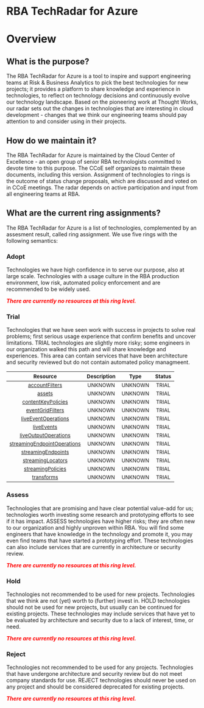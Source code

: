 
RBA TechRadar for Azure
=======================

# Overview

## What is the purpose?


The RBA TechRadar for Azure is a tool to inspire and support engineering teams at Risk & Business Analytics to pick the best technologies for new projects; it provides a platform to share knowledge and experience in technologies, to reflect on technology decisions and continuously evolve our technology landscape.  Based on the pioneering work at Thought Works, our radar sets out the changes in technologies that are interesting in cloud development - changes that we think our engineering teams should pay attention to and consider using in their projects.
## How do we maintain it?


The RBA TechRadar for Azure is maintained by the Cloud Center of Excellence - an open group of senior RBA technologists committed to devote time to this purpose.  The CCoE self organizes to maintain these documents, including this version.  Assignment of technologies to rings is the outcome of status change proposals, which are discussed and voted on in CCoE meetings.  The radar depends on active participation and input from all engineering teams at RBA.
## What are the current ring assignments?


The RBA TechRadar for Azure is a list of technologies, complemented by an assesment result, called ring assignment.  We use five rings with the following semantics:
### Adopt


Technologies we have high confidence in to serve our purpose, also at large scale.  Technologies with a usage culture in the RBA production environment, low risk, automated policy enforcement and are recommended to be widely used.  
  
***<font color="red"> There are currently no resources at this ring level. </font>***
### Trial


Technologies that we have seen work with success in projects to solve real problems;  first serious usage experience that confirm benefits and uncover limitations.  TRIAL technologies are slightly more risky; some engineers in our organization walked this path and will share knowledge and experiences.  This area can contain services that have been architecture and security reviewed but do not contain automated policy managmeent.  

|<sub>Resource</sub>|<sub>Description</sub>|<sub>Type</sub>|<sub>Status</sub>|
| :---: | :---: | :---: | :---: |
|<sub>[accountFilters](https://github.com/openrba/python-azure-techradar/tree/master/Microsoft.Network/mediaservices/accountFilters)</sub>|<sub>UNKNOWN</sub>|<sub>UNKNOWN</sub>|<sub>TRIAL</sub>|
|<sub>[assets](https://github.com/openrba/python-azure-techradar/tree/master/Microsoft.Network/mediaservices/assets)</sub>|<sub>UNKNOWN</sub>|<sub>UNKNOWN</sub>|<sub>TRIAL</sub>|
|<sub>[contentKeyPolicies](https://github.com/openrba/python-azure-techradar/tree/master/Microsoft.Network/mediaservices/contentKeyPolicies)</sub>|<sub>UNKNOWN</sub>|<sub>UNKNOWN</sub>|<sub>TRIAL</sub>|
|<sub>[eventGridFilters](https://github.com/openrba/python-azure-techradar/tree/master/Microsoft.Network/mediaservices/eventGridFilters)</sub>|<sub>UNKNOWN</sub>|<sub>UNKNOWN</sub>|<sub>TRIAL</sub>|
|<sub>[liveEventOperations](https://github.com/openrba/python-azure-techradar/tree/master/Microsoft.Network/mediaservices/liveEventOperations)</sub>|<sub>UNKNOWN</sub>|<sub>UNKNOWN</sub>|<sub>TRIAL</sub>|
|<sub>[liveEvents](https://github.com/openrba/python-azure-techradar/tree/master/Microsoft.Network/mediaservices/liveEvents)</sub>|<sub>UNKNOWN</sub>|<sub>UNKNOWN</sub>|<sub>TRIAL</sub>|
|<sub>[liveOutputOperations](https://github.com/openrba/python-azure-techradar/tree/master/Microsoft.Network/mediaservices/liveOutputOperations)</sub>|<sub>UNKNOWN</sub>|<sub>UNKNOWN</sub>|<sub>TRIAL</sub>|
|<sub>[streamingEndpointOperations](https://github.com/openrba/python-azure-techradar/tree/master/Microsoft.Network/mediaservices/streamingEndpointOperations)</sub>|<sub>UNKNOWN</sub>|<sub>UNKNOWN</sub>|<sub>TRIAL</sub>|
|<sub>[streamingEndpoints](https://github.com/openrba/python-azure-techradar/tree/master/Microsoft.Network/mediaservices/streamingEndpoints)</sub>|<sub>UNKNOWN</sub>|<sub>UNKNOWN</sub>|<sub>TRIAL</sub>|
|<sub>[streamingLocators](https://github.com/openrba/python-azure-techradar/tree/master/Microsoft.Network/mediaservices/streamingLocators)</sub>|<sub>UNKNOWN</sub>|<sub>UNKNOWN</sub>|<sub>TRIAL</sub>|
|<sub>[streamingPolicies](https://github.com/openrba/python-azure-techradar/tree/master/Microsoft.Network/mediaservices/streamingPolicies)</sub>|<sub>UNKNOWN</sub>|<sub>UNKNOWN</sub>|<sub>TRIAL</sub>|
|<sub>[transforms](https://github.com/openrba/python-azure-techradar/tree/master/Microsoft.Network/mediaservices/transforms)</sub>|<sub>UNKNOWN</sub>|<sub>UNKNOWN</sub>|<sub>TRIAL</sub>|

### Assess


Technologies that are promising and have clear potential value-add for us; technologies worth investing some research and prototyping efforts to see if it has impact.  ASSESS technologies have higher risks;  they are often new to our organization and highly unproven within RBA.  You will find some engineers that have knowledge in the technology and promote it, you may even find teams that have started a prototyping effort.  These technologies can also include services that are currently in architecture or security review.  
  
***<font color="red"> There are currently no resources at this ring level. </font>***
### Hold


Technologies not recommended to be used for new projects. Technologies that we think are not (yet) worth to (further) invest in.  HOLD technologies should not be used for new projects, but usually can be continued for existing projects.  These technologies may include services that have yet to be evaluated by architecture and security due to a lack of interest, time, or need.  
  
***<font color="red"> There are currently no resources at this ring level. </font>***
### Reject


Technologies not recommended to be used for any projects. Technologies that have undergone architecture and security review but do not meet company standards for use.  REJECT technologies should never be used on any project and should be considered deprecated for existing projects.  
  
***<font color="red"> There are currently no resources at this ring level. </font>***